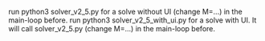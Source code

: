 run python3 solver_v2_5.py for a solve without UI (change M=...) in the main-loop before.
run python3 solver_v2_5_with_ui.py for a solve with UI. It will call solver_v2_5.py (change M=...) in the main-loop before.
